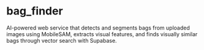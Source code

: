 # bag_finder
AI-powered web service that detects and segments bags from uploaded images using MobileSAM, extracts visual features, and finds visually similar bags through vector search with Supabase.
